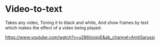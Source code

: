 # Video-to-text
Takes any video, Toning it to black and white, And show frames by text which makes the effect of a video being played.

https://www.youtube.com/watch?v=u286iioiqoE&ab_channel=AmitSarussi
